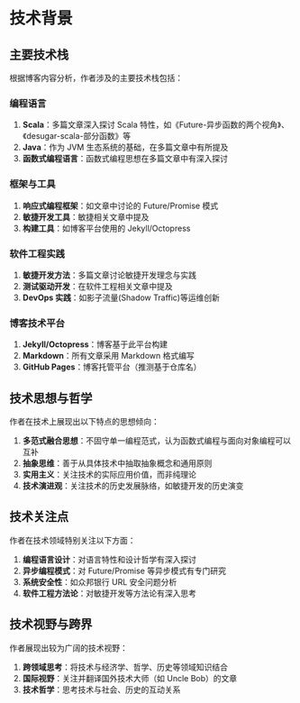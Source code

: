 # 技术背景

## 主要技术栈

根据博客内容分析，作者涉及的主要技术栈包括：

### 编程语言

1. **Scala**：多篇文章深入探讨 Scala 特性，如《Future-异步函数的两个视角》、《desugar-scala-部分函数》等
2. **Java**：作为 JVM 生态系统的基础，在多篇文章中有所提及
3. **函数式编程语言**：函数式编程思想在多篇文章中有深入探讨

### 框架与工具

1. **响应式编程框架**：如文章中讨论的 Future/Promise 模式
2. **敏捷开发工具**：敏捷相关文章中提及
3. **构建工具**：如博客平台使用的 Jekyll/Octopress

### 软件工程实践

1. **敏捷开发方法**：多篇文章讨论敏捷开发理念与实践
2. **测试驱动开发**：在软件工程相关文章中提及
3. **DevOps 实践**：如影子流量(Shadow Traffic)等运维创新

### 博客技术平台

1. **Jekyll/Octopress**：博客基于此平台构建
2. **Markdown**：所有文章采用 Markdown 格式编写
3. **GitHub Pages**：博客托管平台（推测基于仓库名）

## 技术思想与哲学

作者在技术上展现出以下特点的思想倾向：

1. **多范式融合思想**：不固守单一编程范式，认为函数式编程与面向对象编程可以互补
2. **抽象思维**：善于从具体技术中抽取抽象概念和通用原则
3. **实用主义**：关注技术的实际应用价值，而非纯理论
4. **技术演进观**：关注技术的历史发展脉络，如敏捷开发的历史演变

## 技术关注点

作者在技术领域特别关注以下方面：

1. **编程语言设计**：对语言特性和设计哲学有深入探讨
2. **异步编程模式**：对 Future/Promise 等异步模式有专门研究
3. **系统安全性**：如众邦银行 URL 安全问题分析
4. **软件工程方法论**：对敏捷开发等方法论有深入思考

## 技术视野与跨界

作者展现出较为广阔的技术视野：

1. **跨领域思考**：将技术与经济学、哲学、历史等领域知识结合
2. **国际视野**：关注并翻译国外技术大师（如 Uncle Bob）的文章
3. **技术哲学**：思考技术与社会、历史的互动关系
